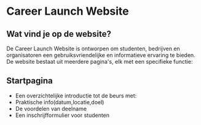 # Career Launch Website
## Wat vind je op de website?
De Career Launch Website is ontworpen om studenten, bedrijven en organisatoren een gebruiksvriendelijke en informatieve ervaring te bieden. De website bestaat uit meerdere pagina's, elk met een specifieke functie:
  ## Startpagina
   - Een overzichtelijke introductie tot de beurs met:
   - Praktische info(datum,locatie,doel)
   - De voordelen van deelname
   - Een inschrijfformulier voor studenten

  
